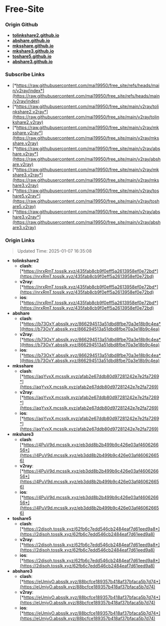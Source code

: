 # Free-Site

### Origin Github

- [**tolinkshare2.github.io**](https://github.com/tolinkshare2/tolinkshare2.github.io)
- [**abshare.github.io**](https://github.com/abshare/abshare.github.io)
- [**mksshare.github.io**](https://github.com/mksshare/mksshare.github.io)
- [**mkshare3.github.io**](https://github.com/mkshare3/mkshare3.github.io)
- [**toshare5.github.io**](https://github.com/toshare5/toshare5.github.io)
- [**abshare3.github.io**](https://github.com/abshare3/abshare3.github.io)

### Subscribe Links

- [*https://raw.githubusercontent.com/mai19950/free_site/refs/heads/main/v2ray/index*](https://raw.githubusercontent.com/mai19950/free_site/refs/heads/main/v2ray/index)
- [*https://raw.githubusercontent.com/mai19950/free_site/main/v2ray/tolinkshare2.v2ray*](https://raw.githubusercontent.com/mai19950/free_site/main/v2ray/tolinkshare2.v2ray)
- [*https://raw.githubusercontent.com/mai19950/free_site/main/v2ray/mksshare.v2ray*](https://raw.githubusercontent.com/mai19950/free_site/main/v2ray/mksshare.v2ray)
- [*https://raw.githubusercontent.com/mai19950/free_site/main/v2ray/abshare.v2ray*](https://raw.githubusercontent.com/mai19950/free_site/main/v2ray/abshare.v2ray)
- [*https://raw.githubusercontent.com/mai19950/free_site/main/v2ray/mkshare3.v2ray*](https://raw.githubusercontent.com/mai19950/free_site/main/v2ray/mkshare3.v2ray)
- [*https://raw.githubusercontent.com/mai19950/free_site/main/v2ray/toshare5.v2ray*](https://raw.githubusercontent.com/mai19950/free_site/main/v2ray/toshare5.v2ray)
- [*https://raw.githubusercontent.com/mai19950/free_site/main/v2ray/abshare3.v2ray*](https://raw.githubusercontent.com/mai19950/free_site/main/v2ray/abshare3.v2ray)

### Origin Links

> Updated Time: 2025-01-07 16:35:08

- **tolinkshare2**
  - **clash**: [*https://nrxRmT.tosslk.xyz/435fab8cb9f0eff5a2613958ef0e72bd*](https://nrxRmT.tosslk.xyz/435fab8cb9f0eff5a2613958ef0e72bd)
  - **v2ray**: [*https://nrxRmT.tosslk.xyz/435fab8cb9f0eff5a2613958ef0e72bd*](https://nrxRmT.tosslk.xyz/435fab8cb9f0eff5a2613958ef0e72bd)
  - **ios**: [*https://nrxRmT.tosslk.xyz/435fab8cb9f0eff5a2613958ef0e72bd*](https://nrxRmT.tosslk.xyz/435fab8cb9f0eff5a2613958ef0e72bd)
- **abshare**
  - **clash**: [*https://b73OxY.absslk.xyz/866294513a51dbd8fbe70a3e18b9c4ea*](https://b73OxY.absslk.xyz/866294513a51dbd8fbe70a3e18b9c4ea)
  - **v2ray**: [*https://b73OxY.absslk.xyz/866294513a51dbd8fbe70a3e18b9c4ea*](https://b73OxY.absslk.xyz/866294513a51dbd8fbe70a3e18b9c4ea)
  - **ios**: [*https://b73OxY.absslk.xyz/866294513a51dbd8fbe70a3e18b9c4ea*](https://b73OxY.absslk.xyz/866294513a51dbd8fbe70a3e18b9c4ea)
- **mksshare**
  - **clash**: [*https://aqYvxX.mcsslk.xyz/afab2e67ddb80d97281242e7e2fa7269*](https://aqYvxX.mcsslk.xyz/afab2e67ddb80d97281242e7e2fa7269)
  - **v2ray**: [*https://aqYvxX.mcsslk.xyz/afab2e67ddb80d97281242e7e2fa7269*](https://aqYvxX.mcsslk.xyz/afab2e67ddb80d97281242e7e2fa7269)
  - **ios**: [*https://aqYvxX.mcsslk.xyz/afab2e67ddb80d97281242e7e2fa7269*](https://aqYvxX.mcsslk.xyz/afab2e67ddb80d97281242e7e2fa7269)
- **mkshare3**
  - **clash**: [*https://4PuV9d.mcsslk.xyz/eb3dd8b2b499b9c426e03af460626656*](https://4PuV9d.mcsslk.xyz/eb3dd8b2b499b9c426e03af460626656)
  - **v2ray**: [*https://4PuV9d.mcsslk.xyz/eb3dd8b2b499b9c426e03af460626656*](https://4PuV9d.mcsslk.xyz/eb3dd8b2b499b9c426e03af460626656)
  - **ios**: [*https://4PuV9d.mcsslk.xyz/eb3dd8b2b499b9c426e03af460626656*](https://4PuV9d.mcsslk.xyz/eb3dd8b2b499b9c426e03af460626656)
- **toshare5**
  - **clash**: [*https://2disoh.tosslk.xyz/62fb6c7edd546cb2484eaf7d61eed9a8*](https://2disoh.tosslk.xyz/62fb6c7edd546cb2484eaf7d61eed9a8)
  - **v2ray**: [*https://2disoh.tosslk.xyz/62fb6c7edd546cb2484eaf7d61eed9a8*](https://2disoh.tosslk.xyz/62fb6c7edd546cb2484eaf7d61eed9a8)
  - **ios**: [*https://2disoh.tosslk.xyz/62fb6c7edd546cb2484eaf7d61eed9a8*](https://2disoh.tosslk.xyz/62fb6c7edd546cb2484eaf7d61eed9a8)
- **abshare3**
  - **clash**: [*https://eUmjyO.absslk.xyz/88bcfce189357b418af37bfaca5b7d74*](https://eUmjyO.absslk.xyz/88bcfce189357b418af37bfaca5b7d74)
  - **v2ray**: [*https://eUmjyO.absslk.xyz/88bcfce189357b418af37bfaca5b7d74*](https://eUmjyO.absslk.xyz/88bcfce189357b418af37bfaca5b7d74)
  - **ios**: [*https://eUmjyO.absslk.xyz/88bcfce189357b418af37bfaca5b7d74*](https://eUmjyO.absslk.xyz/88bcfce189357b418af37bfaca5b7d74)
